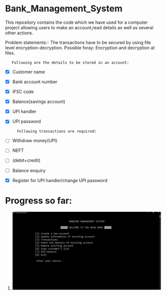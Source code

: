 # Bank_Management_System

This repository contains the code which we have used for a computer project allowing users to make an account,read details as well as several other actions.

Problem statements:-
The transactions have to be secured by using file level encryption-decryption.
Possible foray: Encryption and decryption at files.

       Following are the details to be stored in an account:

- [x] Customer name 

- [x] Bank account number 

- [x] IFSC code 

- [x] Balance(savings account) 

- [x] UPI handler

- [x] UPI password 

        Following transactions are required:

- [ ] Withdraw money(UPI)

- [ ] NEFT 

- [ ] (debit+credit) 

- [ ] Balance enquiry 

- [x] Register for UPI handler/change UPI password 

# Progress so far:

1.
    ![Alt text](/images/main.png)
